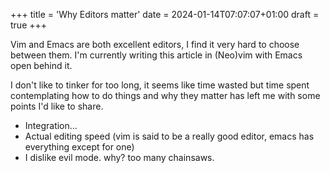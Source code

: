 +++
title = 'Why Editors matter'
date = 2024-01-14T07:07:07+01:00
draft = true
+++

Vim and Emacs are both excellent editors, I find it very hard to choose between them. I'm currently
writing this article in (Neo)vim with Emacs open behind it.

I don't like to tinker for too long, it seems like time wasted but time spent contemplating how to
do things and why they matter has left me with some points I'd like to share.

- Integration...
- Actual editing speed (vim is said to be a really good editor, emacs has everything except for
  one)
- I dislike evil mode. why? too many chainsaws.
